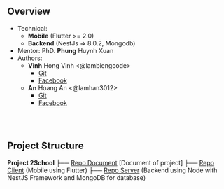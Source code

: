 ## Overview

- Technical: 
  - **Mobile** (Flutter >= 2.0)
  - **Backend** (NestJs => 8.0.2, Mongodb)
- Mentor: PhD. **Phung** Huynh Xuan
- Authors:
  - **Vinh** Hong Vinh <@lambiengcode>
    - [Git](https://github.com/hongvinhmobile)
    - [Facebook](https://www.facebook.com/lambiengcode)
  - **An** Hoang An <@lamhan3012>
    - [Git](https://github.com/lamhan3012cmvn)
    - [Facebook](https://www.facebook.com/lamhancmvn/)

<br>
<br>

## Project Structure

<b>Project 2School</b>
├── [Repo Document](https://github.com/lamhan3012cmvn/Document__2School)   [Document of project]
├── [Repo Client](https://github.com/hongvinhmobile/flutter_mobile_2school) (Mobile using Flutter)
├── [Repo Server](https://github.com/lamhan3012cmvn/NestJS_2School) (Backend using Node with NestJS Framework and MongoDB for database)

<br>
<br>